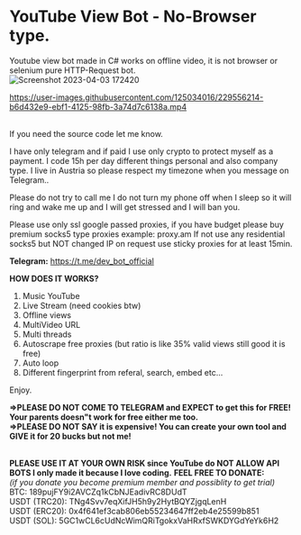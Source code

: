 # YouTube View Bot - No-Browser type.
Youtube view bot made in C# works on offline video, it is not browser or selenium pure HTTP-Request bot.<br>
![Screenshot 2023-04-03 172420](https://user-images.githubusercontent.com/125034016/229556354-5529a38a-ec10-4c4c-b76d-840a2b754c85.png)

https://user-images.githubusercontent.com/125034016/229556214-b6d432e9-ebf1-4125-98fb-3a74d7c6138a.mp4<br><br>


If you need the source code let me know.

I have only telegram and if paid I use only crypto to protect myself as a payment.
I code 15h per day different things personal and also company type.
I live in Austria so please respect my timezone when you message on Telegram..

Please do not try to call me I do not turn my phone off when I sleep so it will ring and wake me up and I will get stressed and I will ban you.

Please use only ssl google passed proxies, if you have budget please buy premium socks5 type proxies example: proxy.am
If not use any residential socks5 but NOT changed IP on request use sticky proxies for at least 15min.

<b>Telegram:</b> https://t.me/dev_bot_official

<b>HOW DOES IT WORKS?</b>
1. Music YouTube
2. Live Stream (need cookies btw)
3. Offline views
4. MultiVideo URL
5. Multi threads
6. Autoscrape free proxies (but ratio is like 35% valid views still good it is free)
7. Auto loop
8. Different fingerprint from referal, search, embed etc...

Enjoy.

<b>=>PLEASE DO NOT COME TO TELEGRAM and EXPECT to get this for FREE! Your parents doesn"t work for free either me too.</b><br>
<b>=>PLEASE DO NOT SAY it is expensive! You can create your own tool and GIVE it for 20 bucks but not me!</b><br><br>

<b>PLEASE USE IT AT YOUR OWN RISK since YouTube do NOT ALLOW API BOTS I only made it because I love coding.</b>
<b>FEEL FREE TO DONATE:</b><br>
<i>(if you donate you become premium member and possiblity to get trial)</i><br>
BTC: 189pujFY9i2AVCZq1kCbNJEadivRC8DUdT<br>
USDT (TRC20): TNg4Svv7eqXifJH5h9y2HytBQYZjgqLenH<br>
USDT (ERC20): 0x4f641ef3cab806eb55234647ff2eb4e25599b851<br>
USDT (SOL): 5GC1wCL6cUdNcWimQRiTgokxVaHRxfSWKDYGdYeYk6H2
